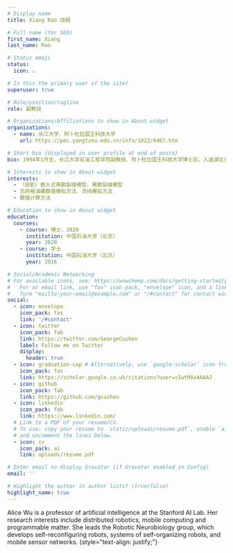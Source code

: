 ```yaml
---
# Display name
title: Xiang Rao 饶翔

# Full name (for SEO)
first_name: Xiang
last_name: Rao

# Status emoji
status:
  icon: ☕️

# Is this the primary user of the site?
superuser: true

# Role/position/tagline
role: 副教授

# Organizations/Affiliations to show in About widget
organizations:
  - name: 长江大学、阿卜杜拉国王科技大学
    url: https://pec.yangtzeu.edu.cn/info/1022/6467.htm

# Short bio (displayed in user profile at end of posts)
bio: 1994年1月生，长江大学石油工程学院副教授、阿卜杜拉国王科技大学博士后，入选湖北省重大人才项目、“武汉英才”优秀青年人才、长江大学“菁英人才”计划，担任国家自然科学基金评议专家、多个期刊编辑及客座编辑，主持国家自然科学基金、国家重点实验室开放基金、省部级科研平台开放基金多项，以第一作者/通讯作者在《SPE Jounral》、《Engineering with Computers》、《Computational Geosciences》等SCI/EI高水平期刊发表论文30余篇，申请软件著作权和国家发明专利多项，获省部级一等奖一项。

# Interests to show in About widget
interests:
  - （投影）嵌入式离散裂缝模型、离散裂缝模型
  - 无网格油藏数值模拟方法、流线模拟方法
  - 数值计算方法

# Education to show in About widget
education:
  courses:
    - course: 博士，2020
      institution: 中国石油大学（北京）
      year: 2020
    - course: 学士
      institution: 中国石油大学（北京）
      year: 2016

# Social/Academic Networking
# For available icons, see: https://wowchemy.com/docs/getting-started/page-builder/#icons
#   For an email link, use "fas" icon pack, "envelope" icon, and a link in the
#   form "mailto:your-email@example.com" or "/#contact" for contact widget.
social:
  - icon: envelope
    icon_pack: fas
    link: '/#contact'
  - icon: twitter
    icon_pack: fab
    link: https://twitter.com/GeorgeCushen
    label: Follow me on Twitter
    display:
      header: true
  - icon: graduation-cap # Alternatively, use `google-scholar` icon from `ai` icon pack
    icon_pack: fas
    link: https://scholar.google.co.uk/citations?user=sIwtMXoAAAAJ
  - icon: github
    icon_pack: fab
    link: https://github.com/gcushen
  - icon: linkedin
    icon_pack: fab
    link: https://www.linkedin.com/
  # Link to a PDF of your resume/CV.
  # To use: copy your resume to `static/uploads/resume.pdf`, enable `ai` icons in `params.yaml`,
  # and uncomment the lines below.
  - icon: cv
    icon_pack: ai
    link: uploads/resume.pdf

# Enter email to display Gravatar (if Gravatar enabled in Config)
email: ''

# Highlight the author in author lists? (true/false)
highlight_name: true
---
```


Alice Wu is a professor of artificial intelligence at the Stanford AI Lab. Her research interests include distributed robotics, mobile computing and programmable matter. She leads the Robotic Neurobiology group, which develops self-reconfiguring robots, systems of self-organizing robots, and mobile sensor networks.
{style="text-align: justify;"}

